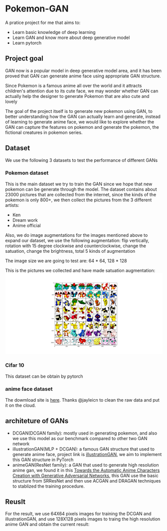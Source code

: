 # Pokemon-GAN

A pratice project for me that aims to:

- Learn basic knowledge of deep learning
- Learn GAN and know more about deep generative model
- Learn pytorch

## Project goal

GAN now is a popular model in deep generative model area, and it has been proved that GAN can generate anime face using appropriate GAN structure. 

Since Pokemon is a famous anime all over the world and it attracts children's attention due to its cute face, we may wonder whether GAN can actually help the designer to generate Pokemon that are also cute and lovely

The goal of the project itself is to generate new pokemon using GAN, to better understanding how the GAN can actually learn and generate, instead of learning to generate anime face, we would like to explore whether the GAN can capture the features on pokemon and generate the pokemon, the fictional creatures in pokemon series.

## Dataset

We use the following 3 datasets to test the performance of different GANs

### Pokemon dataset

This is the main dataset we try to train the GAN since we hope that new pokemon can be generate through the model. The dataset contains about 23000 pictures that are collected from the internet, since the kinds of the pokemon is only 800+, we then collect the pictures from the 3 different artists:

- Ken
- Dream work
- Anime official

Also, we do image augmentations for the images mentioned above to expand our dataset, we use the following augmentation: flip vertically, rotation with 15 degree clockwise and counterclockwise, change the satuation, change the brightness, total 5 kinds of augmentation

The image size we are going to test are: 64 * 64, 128 * 128

This is the pictures we collected and have made satuation augmentation:
![dateset examples](img/ori.png)

### Cifar 10

This dataset can be obtain by pytorch

### anime face dataset

The dowmload site is [here](https://github.com/jayleicn/animeGAN). Thanks @jayleicn to clean the raw data and put it on the cloud.

## architeture of GANs

- DCGAN(DCGAN family): mostly used in generating pokemon, and also we use this model as our benchmark compared to other two GAN network
- illustrationGAN(MLP + DCGAN): a famous GAN structure that used to generate anime face, project link is [illustrationGAN](https://github.com/tdrussell/IllustrationGAN), we aim to implement this GAN structure in PyTorch
- animeGAN(ResNet family): a GAN that used to generate high resolution anime gan, we found it in this [Towards the Automatic Anime Characters Creation with Generative Adversarial Networks](https://arxiv.org/pdf/1708.05509.pdf), this GAN use the basic structure from SRResNet and then use ACGAN and DRAGAN techniques to stablized the training procedure.

## Reuslt

For the result, we use 64X64 pixels images for training the DCGAN and illustrationGAN, and use 128X128 pixels images to traing the high resolution anime GAN and obtain the current result:
<p align='center>
<img src="img/dcgan_e50_149.png">
</p>

For illustrationGAN, we found that for Pokemon dataset, it has better peoformance to normalize the image with channel wise mean and channel wise standard deviation for each channel
![illustrationGAN, 90 epochs, normalize each channel with channel wise mean and std](img/illus_gan_nm_e50_e40.png)